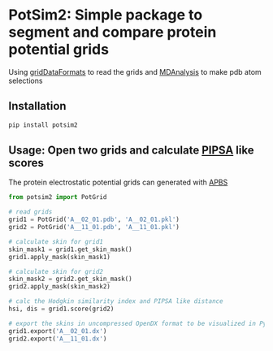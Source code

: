 # PotSim2: Simple package to segment and compare protein potential grids

Using [gridDataFormats](https://github.com/MDAnalysis/GridDataFormats) to read the grids and [MDAnalysis](https://www.mdanalysis.org/) to make pdb atom selections

## Installation

```bash
pip install potsim2
```

## Usage: Open two grids and calculate [PIPSA](https://pipsa.h-its.org/pipsa/) like scores

The protein electrostatic potential grids can generated with [APBS](https://github.com/Electrostatics/apbs)

```python
from potsim2 import PotGrid

# read grids
grid1 = PotGrid('A__02_01.pdb', 'A__02_01.pkl')
grid2 = PotGrid('A__11_01.pdb', 'A__11_01.pkl')

# calculate skin for grid1 
skin_mask1 = grid1.get_skin_mask()
grid1.apply_mask(skin_mask1)

# calculate skin for grid2 
skin_mask2 = grid2.get_skin_mask()
grid2.apply_mask(skin_mask2)

# calc the Hodgkin similarity index and PIPSA like distance 
hsi, dis = grid1.score(grid2)

# export the skins in uncompressed OpenDX format to be visualized in PyMol/ChimeraX
grid1.export('A__02_01.dx')
grid2.export('A__11_01.dx')
```
